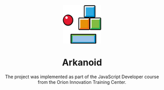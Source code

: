 <div align="center">
  <img alt="Arkanoid logo" src="https://github.com/kkvotinova/Arkanoid/blob/main/img/icon.png" height="120"/>
</div>

<div align="center">
  <h1>Arkanoid</h1>
  <p>The project was implemented as part of the JavaScript Developer course from the Orion Innovation Training Center.</p>
</div>
